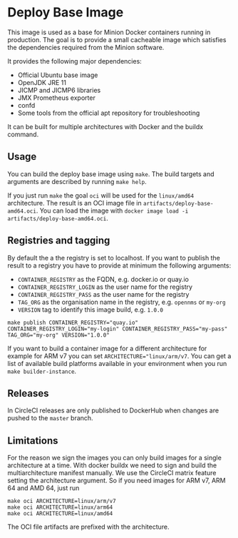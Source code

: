 # Deploy Base Image

This image is used as a base for Minion Docker containers running in production.
The goal is to provide a small cacheable image which satisfies the dependencies required from the Minion software.

It provides the following major dependencies:

* Official Ubuntu base image
* OpenJDK JRE 11
* JICMP and JICMP6 libraries
* JMX Prometheus exporter
* confd
* Some tools from the official apt repository for troubleshooting

It can be built for multiple architectures with Docker and the buildx command.

## Usage

You can build the deploy base image using `make`.
The build targets and arguments are described by running `make help`.

If you just run `make` the goal `oci` will be used for the `linux/amd64` architecture.
The result is an OCI image file in `artifacts/deploy-base-amd64.oci`.
You can load the image with `docker image load -i artifacts/deploy-base-amd64.oci`.

## Registries and tagging

By default the a the registry is set to localhost.
If you want to publish the result to a registry you have to provide at minimum the following arguments:

* `CONTAINER_REGISTRY` as the FQDN, e.g. docker.io or quay.io
* `CONTAINER_REGISTRY_LOGIN` as the user name for the registry
* `CONTAINER_REGISTRY_PASS` as the user name for the registry
* `TAG_ORG` as the organisation name in the registry, e.g. `opennms` or `my-org`
* `VERSION` tag to identify this image build, e.g. `1.0.0`

```
make publish CONTAINER_REGISTRY="quay.io" CONTAINER_REGISTRY_LOGIN="my-login" CONTAINER_REGISTRY_PASS="my-pass" TAG_ORG="my-org" VERSION="1.0.0"
```

If you want to build a container image for a different architecture for example for ARM v7 you can set `ARCHITECTURE="linux/arm/v7`.
You can get a list of available build platforms available in your environment when you run `make builder-instance`.

## Releases

In CircleCI releases are only published to DockerHub when changes are pushed to the `master` branch.

## Limitations

For the reason we sign the images you can only build images for a single architecture at a time.
With docker buildx we need to sign and build the multiarchitecture manifest manually.
We use the CircleCI matrix feature setting the architecture argument.
So if you need images for ARM v7, ARM 64 and AMD 64, just run

```
make oci ARCHITECTURE=linux/arm/v7
make oci ARCHITECTURE=linux/arm64
make oci ARCHITECTURE=linux/amd64
```

The OCI file artifacts are prefixed with the architecture.
